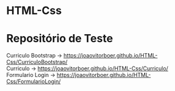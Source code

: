 # HTML-Css

<h1> Repositório de Teste </h1>




Curriculo Bootstrap -> https://joaovitorboer.github.io/HTML-Css/CurriculoBootstrap/ <br>
Curriculo -> https://joaovitorboer.github.io/HTML-Css/Curriculo/ <br>
Formulario Login -> https://joaovitorboer.github.io/HTML-Css/FormularioLogin/
